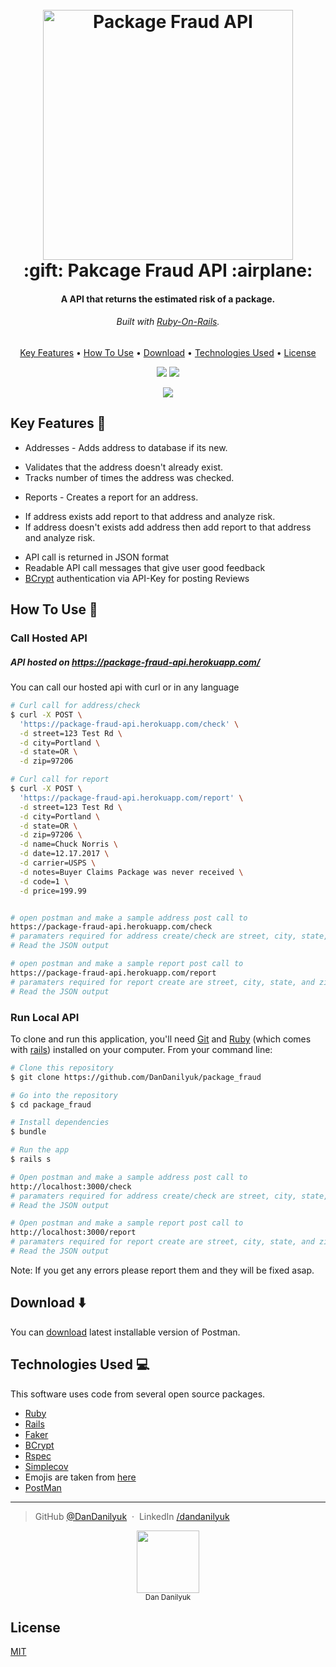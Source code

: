 <h1 align="center">
  <br>
  <a href="http://guides.rubyonrails.org/"><img src="https://raw.githubusercontent.com/dandanilyuk/package_fraud/master/public/img/package_red.png" alt="Package Fraud API" width="400"></a>
  <br>
  :gift: Pakcage Fraud API :airplane:
  <br>
</h1>

<h4 align="center">A API that returns the estimated risk of a package.</h4>
<h6 align="center">Built with <a href="http://guides.rubyonrails.org/" target="_blank">Ruby-On-Rails</a>.</h6>

<p align="center">
  <a href="#key-features">Key Features</a> •
  <a href="#how-to-use">How To Use</a> •
  <a href="#download">Download</a> •
  <a href="#technologies_used">Technologies Used</a> •
  <a href="#license">License</a>
</p>

<p align="center">
  <a href="http://opensource.org/licenses/MIT"><img src="http://img.shields.io/badge/license-MIT-brightgreen.svg"></a>
  <a href="https://none.com">
      <img src="https://img.shields.io/coveralls/aterris/simplecov-shield.svg">
  </a>
</p>

<div align="center">
  <img align="center" src="https://raw.githubusercontent.com/dandanilyuk/package_fraud/master/public/img/Package_Fraud_API.gif">
</div>

## Key Features :key:

* Addresses - Adds address to database if its new.
 - Validates that the address doesn't already exist.
 - Tracks number of times the address was checked.
* Reports - Creates a report for an address.
 - If address exists add report to that address and analyze risk.
 - If address doesn't exists add address then add report to that address and analyze risk.
* API call is returned in JSON format
* Readable API call messages that give user good feedback
* [BCrypt](https://github.com/codahale/bcrypt-ruby) authentication via API-Key for posting Reviews

## How To Use :wrench:

### Call Hosted API

##### API hosted on https://package-fraud-api.herokuapp.com/

You can call our hosted api with curl or in any language
```bash
# Curl call for address/check
$ curl -X POST \
  'https://package-fraud-api.herokuapp.com/check' \
  -d street=123 Test Rd \
  -d city=Portland \
  -d state=OR \
  -d zip=97206

# Curl call for report
$ curl -X POST \
  'https://package-fraud-api.herokuapp.com/report' \
  -d street=123 Test Rd \
  -d city=Portland \
  -d state=OR \
  -d zip=97206 \
  -d name=Chuck Norris \
  -d date=12.17.2017 \
  -d carrier=USPS \
  -d notes=Buyer Claims Package was never received \
  -d code=1 \
  -d price=199.99


# open postman and make a sample address post call to
https://package-fraud-api.herokuapp.com/check
# paramaters required for address create/check are street, city, state, and zip
# Read the JSON output

# open postman and make a sample report post call to
https://package-fraud-api.herokuapp.com/report
# paramaters required for report create are street, city, state, and zip, name, date, carrier, notes, code, price
# Read the JSON output
```

### Run Local API

To clone and run this application, you'll need [Git](https://git-scm.com) and [Ruby](http://ruby-doc.org/) (which comes with [rails](http://guides.rubyonrails.org/)) installed on your computer. From your command line:

```bash
# Clone this repository
$ git clone https://github.com/DanDanilyuk/package_fraud

# Go into the repository
$ cd package_fraud

# Install dependencies
$ bundle

# Run the app
$ rails s

# Open postman and make a sample address post call to
http://localhost:3000/check
# paramaters required for address create/check are street, city, state, and zip
# Read the JSON output

# Open postman and make a sample report post call to
http://localhost:3000/report
# paramaters required for report create are street, city, state, and zip, name, date, carrier, notes, code, price
# Read the JSON output
```

Note: If you get any errors please report them and they will be fixed asap.


## Download :arrow_down:

You can [download](https://www.getpostman.com/) latest installable version of Postman.

## Technologies Used :computer:

This software uses code from several open source packages.

- [Ruby](http://ruby-doc.org/)
- [Rails](http://guides.rubyonrails.org/)
- [Faker](https://github.com/stympy/faker)
- [BCrypt](https://github.com/codahale/bcrypt-ruby)
- [Rspec](https://github.com/rspec/rspec-rails)
- [Simplecov](https://github.com/colszowka/simplecov)
- Emojis are taken from [here](https://github.com/arvida/emoji-cheat-sheet.com)
- [PostMan](https://www.getpostman.com/)

---

> GitHub [@DanDanilyuk](https://github.com/dandanilyuk) &nbsp;&middot;&nbsp;
> LinkedIn [/dandanilyuk](https://www.linkedin.com/in/dandanilyuk/)
<div align="center">
  <img src="https://avatars2.githubusercontent.com/u/25314425?s=460&v=4" width="100px;"/><br /><sub>Dan Danilyuk</sub>
</div>



## License

[MIT](https://opensource.org/licenses/MIT)
